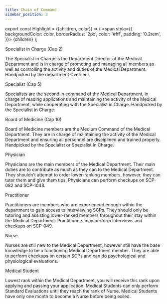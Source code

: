 ```yaml
---
title: Chain of Command
sidebar_position: 3
---
```

export const Highlight = ({children, color}) => (
  <span
    style={{
      backgroundColor: color,
      borderRadius: '2px',
      color: '#fff',
      padding: '0.2rem',
    }}>
    {children}
  </span>
);

<Highlight color="#FA8072">Specialist in Charge (Cap 2)</Highlight>

The Specialist in Charge is the Department Director of the Medical Department and is in charge of promoting and managing all members as well as controlling the activity and duties of the Medical Department. Handpicked by the department Overseer.

<Highlight color="#303bc9">Specialist (Cap 5)</Highlight>

Specialists are the second in command of the Medical Department, in charge of reading applications and maintaining the activity of the Medical Department, while cooperating with the Specialist in Charge. Handpicked by the Specialist in Charge.

<Highlight color="#ee7a00">Board of Medicine (Cap 10)</Highlight>

Board of Medicine members are the Medium Command of the Medical Department. They are in charge of maintaining the activity of the Medical Department and ensuring all personnel are disciplined and trained properly. Handpicked by the Specialist or Specialist in Charge.

<Highlight color="#005a1c">Physician</Highlight>

Physicians are the main members of the Medical Department. Their main duties are to contribute as much as they can to the Medical Department. They shouldn’t attempt to order lower-ranking members, however, they can tutor them and give them tips. Physicians can perform checkups on SCP-082 and SCP-1048.

<Highlight color="#0d7800">Practitioner</Highlight>

Practitioners are members who are experienced enough within the department to gain access to interviewing SCPs. They should only be tutoring and assisting lower-ranked members throughout their stay within the Medical Department. Practitioners may perform interviews and checkups on SCP-049.

<Highlight color="#26a800">Nurse</Highlight>

Nurses are still new to the Medical Department, however still have the base knowledge to be a functioning Medical Department member. They are able to perform checkups on certain SCPs and can do psychological and physiological evaluations.

<Highlight color="#00c783">Medical Student</Highlight>

Lowest rank within the Medical Department, you will receive this rank upon applying and passing your application. Medical Students can only perform Standard Evaluations until they reach the rank of Nurse. Medical Students have only one month to become a Nurse before being exiled.

